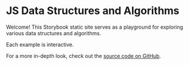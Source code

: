 # JS Data Structures and Algorithms

Welcome! This Storybook static site serves as a playground for exploring various data structures and algorithms.

Each example is interactive.

For a more in-depth look, check out the [source code on GitHub](https://github.com/thawkin3/js-data-structures-and-algorithms).
